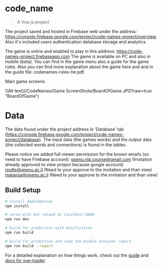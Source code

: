 # code_name

> A Vue.js project 

The project saved and hosted in Firebase web under the address:
https://console.firebase.google.com/project/code-names-project/overview
Also it's included users authentication database storage and analytics. 

The game is online and enabled to play in this address:
https://code-names-project.firebaseapp.com
The game is available on PC and also in mobile (beta). You can find in the game menu also a guide for the game rules.
Also you can find more explanation about the game here and and in the guide file: codenames-rules-he.pdf.

Main game screens:

![Alt text](/CodeNames/Game ScreenShots/BoardOfGame.JPG?raw=true "BoardOfGame")

# Data

The data found under the project address in 'Database' tab (https://console.firebase.google.com/project/code-names-project/database).
The input data (the games words) and the output data (the collected words and connections) is found in the tables.

Please notice we added full viewer permission for the known emails (so need to have Firebase account):
openu.nlp.course@gmail.com (Invitation already approved to view project because google account)
reutts@openu.ac.il (Need to your approve to the invitation and than view)
matansa@openu.ac.il (Need to your approve to the invitation and than view)

## Build Setup

``` bash
# install dependencies
npm install

# serve with hot reload at localhost:8080
npm run dev

# build for production with minification
npm run build

# build for production and view the bundle analyzer report
npm run build --report
```

For a detailed explanation on how things work, check out the [guide](http://vuejs-templates.github.io/webpack/) and [docs for vue-loader](http://vuejs.github.io/vue-loader).
